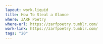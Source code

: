 ```yaml
---
layout: work.liquid
title: How To Steal a Glance
where: ZARF Poetry
where-url: https://zarfpoetry.tumblr.com/
work-link: https://zarfpoetry.tumblr.com/
tags: "20"
---
```

